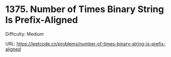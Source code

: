 # 1375. Number of Times Binary String Is Prefix-Aligned

Difficulty: Medium

URL: https://leetcode.cn/problems/number-of-times-binary-string-is-prefix-aligned

